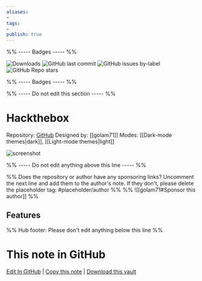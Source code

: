 ```yaml
---
aliases:
- 
tags: 
- 
publish: true
---
```


%% ----- Badges ----- %%

![Downloads](https://img.shields.io/badge/downloads-2832-573E7A?style=for-the-badge&logo=)
![GitHub last commit](https://img.shields.io/github/last-commit/golam71/obsidian-hackthebox?color=573E7A&label=last%20update&logo=github&style=for-the-badge)
![GitHub issues by-label](https://img.shields.io/github/issues/golam71/obsidian-hackthebox/help%20wanted?color=573E7A&logo=github&style=for-the-badge) 
![GitHub Repo stars](https://img.shields.io/github/stars/golam71/obsidian-hackthebox?color=573E7A&logo=github&style=for-the-badge)

%% ----- Badges ----- %%

%% ----- Do not edit this section ----- %%

# Hackthebox

Repository: [GitHub](https://github.com/golam71/obsidian-hackthebox)
Designed by: [[golam71]]
Modes: [[Dark-mode themes|dark]], [[Light-mode themes|light]]



![screenshot](https://github.com/golam71/obsidian-hackthebox/raw/HEAD/dark.png)

%% ----- Do not edit anything above this line ----- %% 

%% Does the repository or author have any sponsoring links? Uncomment the next line and add them to the author's note. If they don't, please delete the placeholder tag: #placeholder/author %%
%% ![[golam71#Sponsor this author]] %%


## Features



%% Hub footer: Please don't edit anything below this line %%

# This note in GitHub

<span class="git-footer">[Edit In GitHub](https://github.dev/obsidian-community/obsidian-hub/blob/main/02%20-%20Community%20Expansions/02.05%20All%20Community%20Expansions/Themes/Hackthebox.md "git-hub-edit-note") | [Copy this note](https://raw.githubusercontent.com/obsidian-community/obsidian-hub/main/02%20-%20Community%20Expansions/02.05%20All%20Community%20Expansions/Themes/Hackthebox.md "git-hub-copy-note") | [Download this vault](https://github.com/obsidian-community/obsidian-hub/archive/refs/heads/main.zip "git-hub-download-vault") </span>
